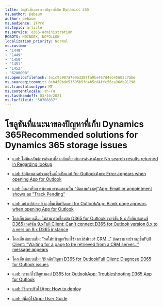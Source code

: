 ```yaml
---
title: โซลูชันที่แนะนาของปัญหาที่เก็บ Dynamics 365
ms.author: pebaum
author: pebaum
ms.audience: ITPro
ms.topic: article
ms.service: o365-administration
ROBOTS: NOINDEX, NOFOLLOW
localization_priority: Normal
ms.custom:
- "1448"
- "1449"
- "1450"
- "1451"
- "1452"
- "6200008"
ms.openlocfilehash: 5a1c95907a7e9a3287fa9be467d4eb45602c7abe
ms.sourcegitcommit: 0eb4f9bde53395b5fd4b5cd4ffc56ca96db91298
ms.translationtype: MT
ms.contentlocale: th-TH
ms.lasthandoff: 03/10/2021
ms.locfileid: "50708837"
---
```

# <a name="recommended-solutions-for-dynamics-365-storage-issues"></a><span data-ttu-id="26180-102">โซลูชันที่แนะนาของปัญหาที่เก็บ Dynamics 365</span><span class="sxs-lookup"><span data-stu-id="26180-102">Recommended solutions for Dynamics 365 storage issues</span></span>

* [<span data-ttu-id="26180-103">แอป: ไม่มีผลลัพธ์การค้นหาที่ส่งกลับเกี่ยวกับการค้นหา</span><span class="sxs-lookup"><span data-stu-id="26180-103">App: No search results returned in Regarding lookup</span></span>](https://support.microsoft.com/help/4489111)

* [<span data-ttu-id="26180-104">แอป: ข้อผิดพลาดปรากฏขึ้นเมื่อเปิดแอป for Outlook</span><span class="sxs-lookup"><span data-stu-id="26180-104">App: Error appears when opening App for Outlook</span></span>](https://go.microsoft.com/fwlink/p/?linkid=2007021)

* [<span data-ttu-id="26180-105">แอป: อีเมลหรือการนัดหมายจะแสดงเป็น "ติดตามค้างอยู่"</span><span class="sxs-lookup"><span data-stu-id="26180-105">App: Email or appointment shows as "Track Pending"</span></span>](https://go.microsoft.com/fwlink/p/?linkid=2007022)

* [<span data-ttu-id="26180-106">แอป: หน้าเปล่าจะปรากฏขึ้นเมื่อเปิดแอป for Outlook</span><span class="sxs-lookup"><span data-stu-id="26180-106">App: Blank page appears when opening App for Outlook</span></span>](https://go.microsoft.com/fwlink/p/?linkid=2007128)

* [<span data-ttu-id="26180-107">ไคลเอ็นต์แบบเต็ม: ไม่สามารถเชื่อมต่อ D365 for Outlook เวอร์ชัน 8.x กับอินสแตนซ์ D365 เวอร์ชัน 9.x</span><span class="sxs-lookup"><span data-stu-id="26180-107">Full Client: Can't connect D365 for Outlook version 8.x to a version 9.x D365 instance</span></span>](https://go.microsoft.com/fwlink/p/?linkid=2007023)

* [<span data-ttu-id="26180-108">ไคลเอ็นต์แบบเต็ม: "รอให้หน้าถูกเรียกใช้จากเซิร์ฟเวอร์ CRM..." ข้อความจะปรากฏขึ้น</span><span class="sxs-lookup"><span data-stu-id="26180-108">Full Client: "Waiting for a page to be retrieved from a CRM server..." message appears</span></span>](https://go.microsoft.com/fwlink/p/?linkid=2007129)

* [<span data-ttu-id="26180-109">ไคลเอ็นต์แบบเต็ม: วินิจฉัยปัญหา D365 for Outlook</span><span class="sxs-lookup"><span data-stu-id="26180-109">Full Client: Diagnose D365 for Outlook issues</span></span>](https://go.microsoft.com/fwlink/p/?linkid=2007024)

* [<span data-ttu-id="26180-110">แอป: การแก้ไขปัญหาแอป D365 for Outlook</span><span class="sxs-lookup"><span data-stu-id="26180-110">App: Troubleshooting D365 App for Outlook</span></span>](https://go.microsoft.com/fwlink/p/?linkid=2007025)

* [<span data-ttu-id="26180-111">แอป: วิธีการปรับใช้</span><span class="sxs-lookup"><span data-stu-id="26180-111">App: How to deploy</span></span>](https://docs.microsoft.com/dynamics365/outlook-app/deploy-dynamics-365-app-for-outlook)

* [<span data-ttu-id="26180-112">แอป: คู่มือผู้ใช้</span><span class="sxs-lookup"><span data-stu-id="26180-112">App: User Guide</span></span>](https://go.microsoft.com/fwlink/p/?linkid=857091)
